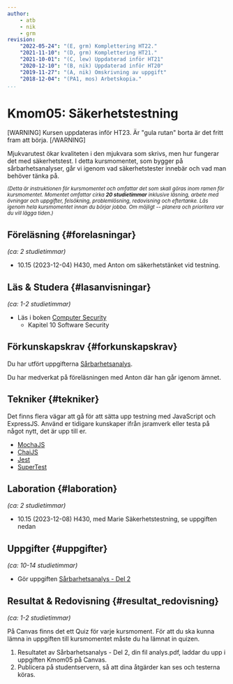 ```yaml
---
author:
    - atb
    - nik
    - grm
revision:
    "2022-05-24": "(E, grm) Komplettering HT22."
    "2021-11-10": "(D, grm) Komplettering HT21."
    "2021-10-01": "(C, lew) Uppdaterad inför HT21"
    "2020-12-10": "(B, nik) Uppdaterad inför HT20"
    "2019-11-27": "(A, nik) Omskrivning av uppgift"
    "2018-12-04": "(PA1, mos) Arbetskopia."
...
```

Kmom05: Säkerhetstestning
==================================

[WARNING]
Kursen uppdateras inför HT23. Är "gula rutan" borta är det fritt fram att börja.
[/WARNING]

Mjukvarutest ökar kvaliteten i den mjukvara som skrivs, men hur fungerar det med säkerhetstest. I detta kursmomentet, som bygger på sårbarhetsanalyser, går vi igenom vad säkerhetstester innebär och vad man behöver tänka på.

<small><i>(Detta är instruktionen för kursmomentet och omfattar det som skall göras inom ramen för kursmomentet. Momentet omfattar cirka **20 studietimmar** inklusive läsning, arbete med övningar och uppgifter, felsökning, problemlösning, redovisning och eftertanke. Läs igenom hela kursmomentet innan du börjar jobba. Om möjligt -- planera och prioritera var du vill lägga tiden.)</i></small>


Föreläsning  {#forelasningar}
---------------------------------

*(ca: 2 studietimmar)*

* 10.15 (2023-12-04) H430, med Anton om säkerhetstänket vid testning.


Läs &amp; Studera  {#lasanvisningar}
---------------------------------

*(ca: 1-2 studietimmar)*

* Läs i boken [Computer Security](/kunskap/boken-computer-security)
    * Kapitel 10 Software Security


Förkunskapskrav {#forkunskapskrav}
---------------------------------

Du har utfört uppgifterna [Sårbarhetsanalys](/uppgift/sarbarhetsanalys).

Du har medverkat på föreläsningen med Anton där han går igenom ämnet.


Tekniker  {#tekniker}
---------------------------------

Det finns flera vägar att gå för att sätta upp testning med JavaScript och ExpressJS. Använd er tidigare kunskaper ifrån jsramverk eller testa på något nytt, det är upp till er.

* [MochaJS](https://mochajs.org/)
* [ChaiJS](https://www.chaijs.com/)
* [Jest](https://jestjs.io/)
* [SuperTest](https://www.npmjs.com/package/supertest)


Laboration  {#laboration}
---------------------------------

*(ca: 2 studietimmar)*

* 10.15 (2023-12-08) H430, med Marie Säkerhetstestning, se uppgiften nedan


Uppgifter  {#uppgifter}
-------------------------------------------

*(ca: 10-14 studietimmar)*

* Gör uppgiften [Sårbarhetsanalys - Del 2](/uppgift/sarbarhetsanalys-del2)


Resultat & Redovisning  {#resultat_redovisning}
-----------------------------------------------

*(ca: 1-2 studietimmar)*

På Canvas finns det ett Quiz för varje kursmoment. För att du ska kunna lämna in uppgiften till kursmomentet måste du ha lämnat in quizen.

1. Resultatet av Sårbarhetsanalys - Del 2, din fil analys.pdf, laddar du upp i uppgiften Kmom05 på Canvas.
1. Publicera på studentservern, så att dina åtgärder kan ses och testerna köras.

<!-- Svara på följande frågor i textfältet på Canvas.

* Vilka tekniker använde du för testning?
* Vilka testfall gjorde du? Och varför?
* Hur många av era sårbarheter åtgärdade ni?
* Var det svårt att lösa någon av sårbarheterna? Kanske valde ni att skippa någon pga tidsbrist?
* Stämde de estimeringar ni gjorde överens med den slutgiltiga tiden? -->
